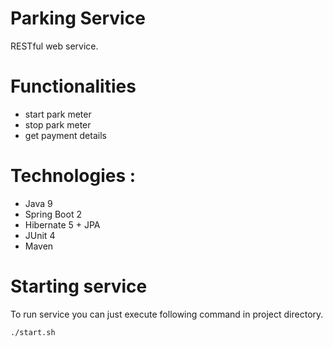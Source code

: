 # Parking Service
RESTful web service.
# Functionalities
- start park meter
- stop park meter
- get payment details
# Technologies : 
- Java 9
- Spring Boot 2
- Hibernate 5 + JPA
- JUnit 4
- Maven

# Starting service
To run service you can just execute following command in project directory.
```bash
./start.sh
